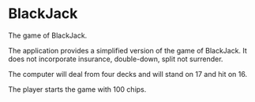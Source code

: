 BlackJack
=========

The game of BlackJack.

The application provides a simplified version of the game of BlackJack. It does not incorporate insurance, double-down, split not surrender.

The computer will deal from four decks and will stand on 17 and hit on 16.

The player starts the game with 100 chips.
